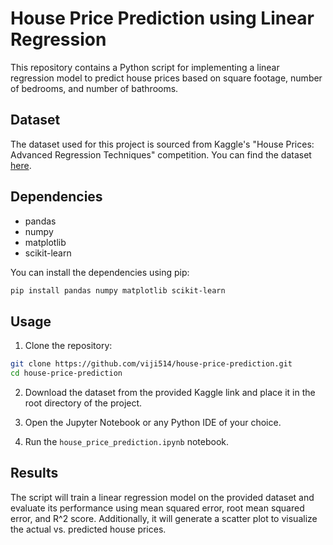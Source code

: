 # House Price Prediction using Linear Regression

This repository contains a Python script for implementing a linear regression model to predict house prices based on square footage, number of bedrooms, and number of bathrooms.

## Dataset

The dataset used for this project is sourced from Kaggle's "House Prices: Advanced Regression Techniques" competition. You can find the dataset [here](https://www.kaggle.com/c/house-prices-advanced-regression-techniques/data).

## Dependencies

- pandas
- numpy
- matplotlib
- scikit-learn

You can install the dependencies using pip:

```bash
pip install pandas numpy matplotlib scikit-learn
```

## Usage

1. Clone the repository:

```bash
git clone https://github.com/viji514/house-price-prediction.git
cd house-price-prediction
```

2. Download the dataset from the provided Kaggle link and place it in the root directory of the project.

3. Open the Jupyter Notebook or any Python IDE of your choice.

4. Run the `house_price_prediction.ipynb` notebook.

## Results

The script will train a linear regression model on the provided dataset and evaluate its performance using mean squared error, root mean squared error, and R^2 score. Additionally, it will generate a scatter plot to visualize the actual vs. predicted house prices.




